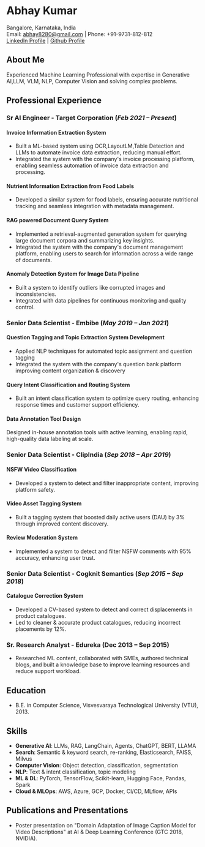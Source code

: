 # Abhay Kumar

Bangalore, Karnataka, India  
Email: abhay8280@gmail.com | Phone: +91-9731-812-812  
[LinkedIn Profile](https://in.linkedin.com/in/awesomeabhay) | [Github Profile](https://github.com/abhaymise/abhaymise.github.io)

## About Me
Experienced Machine Learning Professional with expertise in Generative AI,LLM, VLM, NLP, Computer Vision and solving complex problems. 

## Professional Experience

### Sr AI Engineer - Target Corporation (*Feb 2021 – Present*)

#### Invoice Information Extraction System
- Built a ML-based system using OCR,LayoutLM,Table Detection and LLMs to automate invoice data extraction, reducing manual effort.
- Integrated the system with the company's invoice processing platform, enabling seamless automation of invoice data extraction and processing.

#### Nutrient Information Extraction from Food Labels
- Developed a similar system for food labels, ensuring accurate nutritional tracking and seamless integration with metadata management.

#### RAG powered Document Query System
- Implemented a retrieval-augmented generation system for querying large document corpora and summarizing key insights.
- Integrated the system with the company's document management platform, enabling users to search for information across a wide range of documents.

#### Anomaly Detection System for Image Data Pipeline
- Built a system to identify outliers like corrupted images and inconsistencies.
- Integrated with data pipelines for continuous monitoring and quality control.

### Senior Data Scientist - Embibe (*May 2019 – Jan 2021*)
#### Question Tagging and Topic Extraction System Development
- Applied NLP techniques for automated topic assignment and question tagging 
- Integrated the system with the company's question bank platform improving content organization & discovery 

#### Query Intent Classification and Routing System
- Built an intent classification system to optimize query routing, enhancing response times and customer support efficiency.

#### Data Annotation Tool Design 
Designed in-house annotation tools with active learning, enabling rapid, high-quality data labeling at scale.

### Senior Data Scientist - ClipIndia (*Sep 2018 – Apr 2019*)

#### NSFW Video Classification
- Developed a system to detect and filter inappropriate content, improving platform safety.

#### Video Asset Tagging System
- Built a tagging system that boosted daily active users (DAU) by 3% through improved content discovery.

#### Review Moderation System
-  Implemented a system to detect and filter NSFW comments with 95% accuracy, enhancing user trust.

### Senior Data Scientist - Cogknit Semantics (*Sep 2015 – Sep 2018*)
#### Catalogue Correction System
- Developed a CV-based system to detect and correct displacements in product catalogues.
- Led to cleaner & accurate product catalogues, reducing incorrect placements by 12%.

### Sr. Research Analyst - Edureka (Dec 2013 – Sep 2015)
- Researched ML content, collaborated with SMEs, authored technical blogs, and built a knowledge base to improve learning resources and reduce support workload.

## Education
- B.E. in Computer Science, Visvesvaraya Technological University (VTU), 2013.

## Skills

- **Generative AI**: LLMs, RAG, LangChain, Agents, ChatGPT, BERT, LLAMA
- **Search**: Semantic & keyword search, re-ranking, Elasticsearch, FAISS, Milvus
- **Computer Vision**: Object detection, classification, segmentation
- **NLP**: Text & intent classification, topic modeling
- **ML & DL**: PyTorch, TensorFlow, Scikit-learn, Hugging Face, Pandas, Spark
- **Cloud & MLOps**: AWS, Azure, GCP, Docker, CI/CD, MLflow, APIs

## Publications and Presentations
- Poster presentation on "Domain Adaptation of Image Caption Model for Video Descriptions" at AI & Deep Learning Conference (GTC 2018, NVIDIA).

